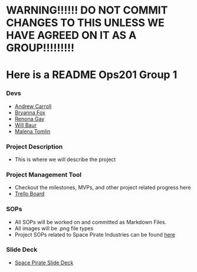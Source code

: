 # WARNING!!!!!!  DO NOT COMMIT CHANGES TO THIS UNLESS WE HAVE AGREED ON IT AS A GROUP!!!!!!!!!

# Here is a README  Ops201 Group 1

### Devs

- [Andrew Carroll](https://github.com/iAmAndrewCarroll)
- [Bryanna Fox](https://github.com/BryannaKFox)
- [Renona Gay](https://github.com/Foodisthebest)
- [Will Baur](https://github.com/Wrbaur/Wrbaur)
- [Malena Tomlin](https://github.com/mtcf987)

### Project Description

- This is where we will describe the project

### Project Management Tool

- Checkout the milestones, MVPs, and other project related progress here
- [Trello Board](https://trello.com/b/3tjWW9Ub/201-group-project)

### SOPs

- All SOPs will be worked on and committed as Markdown Files.  
- All images will be .png file types
- Project SOPs related to Space Pirate Industries can be found [here](SOPs/mastersop.md)

### Slide Deck

- [Space Pirate Slide Deck](https://docs.google.com/presentation/d/1p6nGzeAlwlXEcFhzVMi5qCebhxeiHTLOaONaqxhFLEM/edit#slide=id.g29b46e24f73_0_47)


